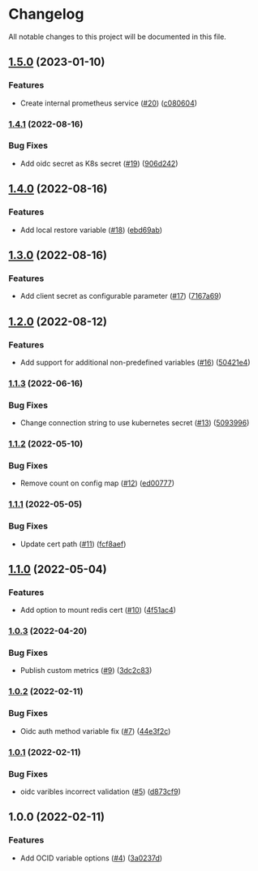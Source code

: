 # Changelog

All notable changes to this project will be documented in this file.

## [1.5.0](https://github.com/wandb/terraform-kubernetes-wandb/compare/v1.4.1...v1.5.0) (2023-01-10)


### Features

* Create internal prometheus service ([#20](https://github.com/wandb/terraform-kubernetes-wandb/issues/20)) ([c080604](https://github.com/wandb/terraform-kubernetes-wandb/commit/c080604414d2dd18df79504f7239f83295c3d893))

### [1.4.1](https://github.com/wandb/terraform-kubernetes-wandb/compare/v1.4.0...v1.4.1) (2022-08-16)


### Bug Fixes

* Add oidc secret as K8s secret ([#19](https://github.com/wandb/terraform-kubernetes-wandb/issues/19)) ([906d242](https://github.com/wandb/terraform-kubernetes-wandb/commit/906d242320ce6595697a92a294e0fb3befe783b2))

## [1.4.0](https://github.com/wandb/terraform-kubernetes-wandb/compare/v1.3.0...v1.4.0) (2022-08-16)


### Features

* Add local restore variable ([#18](https://github.com/wandb/terraform-kubernetes-wandb/issues/18)) ([ebd69ab](https://github.com/wandb/terraform-kubernetes-wandb/commit/ebd69abe6d59ff7164359c5e7c5d7d2bf091ea12))

## [1.3.0](https://github.com/wandb/terraform-kubernetes-wandb/compare/v1.2.0...v1.3.0) (2022-08-16)


### Features

* Add client secret as configurable parameter ([#17](https://github.com/wandb/terraform-kubernetes-wandb/issues/17)) ([7167a69](https://github.com/wandb/terraform-kubernetes-wandb/commit/7167a69e4936e73ba7d1b76d3c30a1d796677944))

## [1.2.0](https://github.com/wandb/terraform-kubernetes-wandb/compare/v1.1.3...v1.2.0) (2022-08-12)


### Features

* Add support for additional non-predefined variables ([#16](https://github.com/wandb/terraform-kubernetes-wandb/issues/16)) ([50421e4](https://github.com/wandb/terraform-kubernetes-wandb/commit/50421e4aa6b71c71deb95e20caf59542c982b657))

### [1.1.3](https://github.com/wandb/terraform-kubernetes-wandb/compare/v1.1.2...v1.1.3) (2022-06-16)


### Bug Fixes

* Change connection string to use kubernetes secret ([#13](https://github.com/wandb/terraform-kubernetes-wandb/issues/13)) ([5093996](https://github.com/wandb/terraform-kubernetes-wandb/commit/5093996aa448942b9dfe14f2e3d98ef7451f62ea))

### [1.1.2](https://github.com/wandb/terraform-kubernetes-wandb/compare/v1.1.1...v1.1.2) (2022-05-10)


### Bug Fixes

* Remove count on config map ([#12](https://github.com/wandb/terraform-kubernetes-wandb/issues/12)) ([ed00777](https://github.com/wandb/terraform-kubernetes-wandb/commit/ed00777d27b0c6bfa3f8b5cd1cb23012ecfffe0d))

### [1.1.1](https://github.com/wandb/terraform-kubernetes-wandb/compare/v1.1.0...v1.1.1) (2022-05-05)


### Bug Fixes

* Update cert path ([#11](https://github.com/wandb/terraform-kubernetes-wandb/issues/11)) ([fcf8aef](https://github.com/wandb/terraform-kubernetes-wandb/commit/fcf8aef30f82527ced96470c2fd98cc6205eaeeb))

## [1.1.0](https://github.com/wandb/terraform-kubernetes-wandb/compare/v1.0.3...v1.1.0) (2022-05-04)


### Features

* Add option to mount redis cert ([#10](https://github.com/wandb/terraform-kubernetes-wandb/issues/10)) ([4f51ac4](https://github.com/wandb/terraform-kubernetes-wandb/commit/4f51ac43635a3094a7fe65c25a66336771e7a7f1))

### [1.0.3](https://github.com/wandb/terraform-kubernetes-wandb/compare/v1.0.2...v1.0.3) (2022-04-20)


### Bug Fixes

* Publish custom metrics ([#9](https://github.com/wandb/terraform-kubernetes-wandb/issues/9)) ([3dc2c83](https://github.com/wandb/terraform-kubernetes-wandb/commit/3dc2c83e30ea25838037e6a5a788c01323b1c57b))

### [1.0.2](https://github.com/wandb/terraform-kubernetes-wandb/compare/v1.0.1...v1.0.2) (2022-02-11)


### Bug Fixes

* Oidc auth method variable fix ([#7](https://github.com/wandb/terraform-kubernetes-wandb/issues/7)) ([44e3f2c](https://github.com/wandb/terraform-kubernetes-wandb/commit/44e3f2ce5132cd4cf937e731de49fc3cdf20c67f))

### [1.0.1](https://github.com/wandb/terraform-kubernetes-wandb/compare/v1.0.0...v1.0.1) (2022-02-11)


### Bug Fixes

* oidc varibles incorrect validation ([#5](https://github.com/wandb/terraform-kubernetes-wandb/issues/5)) ([d873cf9](https://github.com/wandb/terraform-kubernetes-wandb/commit/d873cf9a17ecb39ae4912eda4b5bc2e668262089))

## 1.0.0 (2022-02-11)


### Features

* Add OCID variable options ([#4](https://github.com/wandb/terraform-kubernetes-wandb/issues/4)) ([3a0237d](https://github.com/wandb/terraform-kubernetes-wandb/commit/3a0237d22de9fd5493765571d5bfe9e56921f5eb))
